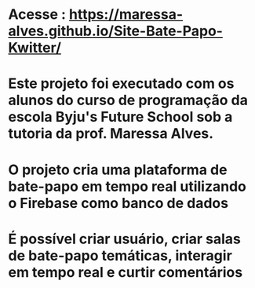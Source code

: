 # Acesse : https://maressa-alves.github.io/Site-Bate-Papo-Kwitter/
# Este projeto foi executado com os alunos do curso de programação da escola Byju's Future School sob a tutoria da prof. Maressa Alves. 
# O projeto cria uma plataforma de bate-papo em tempo real utilizando o Firebase como banco de dados
# É possível criar usuário, criar salas de bate-papo temáticas, interagir em tempo real e curtir comentários
